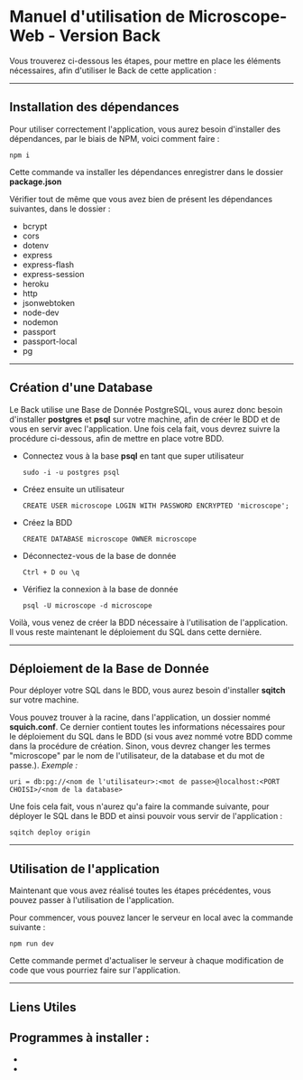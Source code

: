 # Manuel d'utilisation de Microscope-Web - Version Back

Vous trouverez ci-dessous les étapes, pour mettre en place les éléments nécessaires, afin d'utiliser le Back de cette application :

---

## Installation des dépendances
Pour utiliser correctement l'application, vous aurez besoin d'installer des dépendances, par le biais de NPM, voici comment faire :
```
npm i
```
Cette commande va installer les dépendances enregistrer dans le dossier **package.json**

Vérifier tout de même que vous avez bien de présent les dépendances suivantes, dans le dossier :
- bcrypt
- cors
- dotenv
- express
- express-flash
- express-session
- heroku
- http
- jsonwebtoken
- node-dev
- nodemon
- passport
- passport-local
- pg

---

## Création d'une Database
Le Back utilise une Base de Donnée PostgreSQL, vous aurez donc besoin d'installer **postgres** et **psql** sur votre machine, afin de créer le BDD et de vous en servir avec l'application. Une fois cela fait, vous devrez suivre la procédure ci-dessous, afin de mettre en place votre BDD.

- Connectez vous à la base **psql** en tant que super utilisateur
    ```
    sudo -i -u postgres psql
    ```
- Créez ensuite un utilisateur 
    ```
    CREATE USER microscope LOGIN WITH PASSWORD ENCRYPTED 'microscope';
    ```
- Créez la BDD
    ```
    CREATE DATABASE microscope OWNER microscope
    ```
- Déconnectez-vous de la base de donnée
    ```
    Ctrl + D ou \q
    ```
- Vérifiez la connexion à la base de donnée
    ```
    psql -U microscope -d microscope
    ```

Voilà, vous venez de créer la BDD nécessaire à l'utilisation de l'application. Il vous reste maintenant le déploiement du SQL dans cette dernière.

---

## Déploiement de la Base de Donnée
Pour déployer votre SQL dans le BDD, vous aurez besoin d'installer **sqitch** sur votre machine.

Vous pouvez trouver à la racine, dans l'application, un dossier nommé **squich.conf**. Ce dernier contient toutes les informations nécessaires pour le déploiement du SQL dans le BDD (si vous avez nommé votre BDD comme dans la procédure de création. Sinon, vous devrez changer les termes "microscope" par le nom de l'utilisateur, de la database et du mot de passe.).
*Exemple :* 
```
uri = db:pg://<nom de l'utilisateur>:<mot de passe>@localhost:<PORT CHOISI>/<nom de la database>
```

Une fois cela fait, vous n'aurez qu'a faire la commande suivante, pour déployer le SQL dans le BDD et ainsi pouvoir vous servir de l'application :

```
sqitch deploy origin
```
 ---

## Utilisation de l'application
Maintenant que vous avez réalisé toutes les étapes précédentes, vous pouvez passer à l'utilisation de l'application.

Pour commencer, vous pouvez lancer le serveur en local avec la commande suivante :
```
npm run dev
```
Cette commande permet d'actualiser le serveur à chaque modification de code que vous pourriez faire sur l'application.

---

## Liens Utiles
Programmes à installer :
- 
- 
- 
